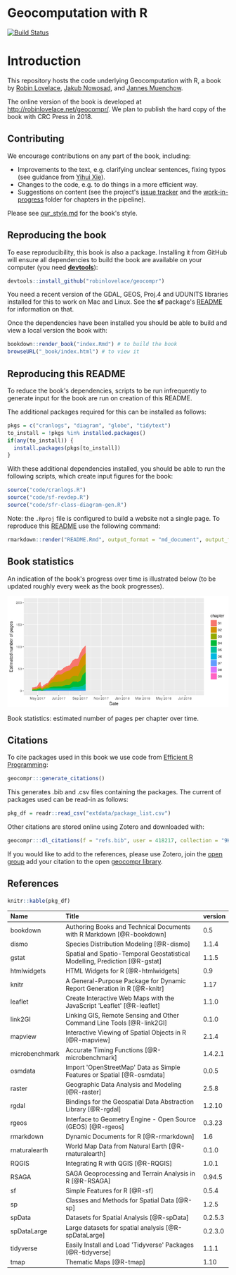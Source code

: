 <!-- README.md is generated from README.Rmd. Please edit that file - rmarkdown::render('README.Rmd', output_format = 'md_document', output_file = 'README.md') -->
Geocomputation with R
=====================

[![Build Status](https://travis-ci.org/Robinlovelace/geocompr.svg?branch=master)](https://travis-ci.org/Robinlovelace/geocompr)

Introduction
============

This repository hosts the code underlying Geocomputation with R, a book by [Robin Lovelace](http://robinlovelace.net/), [Jakub Nowosad](https://nowosad.github.io/), and [Jannes Muenchow](http://www.geographie.uni-jena.de/en/Muenchow.html).

The online version of the book is developed at <http://robinlovelace.net/geocompr/>. We plan to publish the hard copy of the book with CRC Press in 2018.

Contributing
------------

We encourage contributions on any part of the book, including:

-   Improvements to the text, e.g. clarifying unclear sentences, fixing typos (see guidance from [Yihui Xie](https://yihui.name/en/2013/06/fix-typo-in-documentation/)).
-   Changes to the code, e.g. to do things in a more efficient way.
-   Suggestions on content (see the project's [issue tracker](https://github.com/Robinlovelace/geocompr/issues) and the [work-in-progress](https://github.com/Robinlovelace/geocompr/tree/master/work-in-progress) folder for chapters in the pipeline).

Please see [our\_style.md](https://github.com/Robinlovelace/geocompr/blob/master/our_style.md) for the book's style.

Reproducing the book
--------------------

To ease reproducibility, this book is also a package. Installing it from GitHub will ensure all dependencies to build the book are available on your computer (you need [**devtools**](https://github.com/hadley/devtools)):

``` r
devtools::install_github("robinlovelace/geocompr")
```

You need a recent version of the GDAL, GEOS, Proj.4 and UDUNITS libraries installed for this to work on Mac and Linux. See the **sf** package's [README](https://github.com/edzer/sfr) for information on that.

Once the dependencies have been installed you should be able to build and view a local version the book with:

``` r
bookdown::render_book("index.Rmd") # to build the book
browseURL("_book/index.html") # to view it
```

Reproducing this README
-----------------------

To reduce the book's dependencies, scripts to be run infrequently to generate input for the book are run on creation of this README.

The additional packages required for this can be installed as follows:

``` r
pkgs = c("cranlogs", "diagram", "globe", "tidytext")
to_install = !pkgs %in% installed.packages()
if(any(to_install)) {
  install.packages(pkgs[to_install])
}
```

With these additional dependencies installed, you should be able to run the following scripts, which create input figures for the book:

``` r
source("code/cranlogs.R")
source("code/sf-revdep.R")
source("code/sfr-class-diagram-gen.R")
```

Note: the `.Rproj` file is configured to build a website not a single page. To reproduce this [README](https://github.com/Robinlovelace/geocompr/blob/master/README.Rmd) use the following command:

``` r
rmarkdown::render("README.Rmd", output_format = "md_document", output_file = "README.md")
```

Book statistics
---------------

An indication of the book's progress over time is illustrated below (to be updated roughly every week as the book progresses).

![](figures/bookstats-1.png)

Book statistics: estimated number of pages per chapter over time.

Citations
---------

To cite packages used in this book we use code from [Efficient R Programming](https://csgillespie.github.io/efficientR/):

``` r
geocompr:::generate_citations()
```

This generates .bib and .csv files containing the packages. The current of packages used can be read-in as follows:

``` r
pkg_df = readr::read_csv("extdata/package_list.csv")
```

Other citations are stored online using Zotero and downloaded with:

``` r
geocompr:::dl_citations(f = "refs.bib", user = 418217, collection = "9K6FRP6N")
```

If you would like to add to the references, please use Zotero, join the [open group](https://www.zotero.org/groups/418217/energy-and-transport) add your citation to the open [geocompr library](https://www.zotero.org/groups/418217/energy-and-transport/items/collectionKey/9K6FRP6N).

References
----------

``` r
knitr::kable(pkg_df)
```

| Name           | Title                                                                         | version |
|:---------------|:------------------------------------------------------------------------------|:--------|
| bookdown       | Authoring Books and Technical Documents with R Markdown \[@R-bookdown\]       | 0.5     |
| dismo          | Species Distribution Modeling \[@R-dismo\]                                    | 1.1.4   |
| gstat          | Spatial and Spatio-Temporal Geostatistical Modelling, Prediction \[@R-gstat\] | 1.1.5   |
| htmlwidgets    | HTML Widgets for R \[@R-htmlwidgets\]                                         | 0.9     |
| knitr          | A General-Purpose Package for Dynamic Report Generation in R \[@R-knitr\]     | 1.17    |
| leaflet        | Create Interactive Web Maps with the JavaScript 'Leaflet' \[@R-leaflet\]      | 1.1.0   |
| link2GI        | Linking GIS, Remote Sensing and Other Command Line Tools \[@R-link2GI\]       | 0.1.0   |
| mapview        | Interactive Viewing of Spatial Objects in R \[@R-mapview\]                    | 2.1.4   |
| microbenchmark | Accurate Timing Functions \[@R-microbenchmark\]                               | 1.4.2.1 |
| osmdata        | Import 'OpenStreetMap' Data as Simple Features or Spatial \[@R-osmdata\]      | 0.0.5   |
| raster         | Geographic Data Analysis and Modeling \[@R-raster\]                           | 2.5.8   |
| rgdal          | Bindings for the Geospatial Data Abstraction Library \[@R-rgdal\]             | 1.2.10  |
| rgeos          | Interface to Geometry Engine - Open Source (GEOS) \[@R-rgeos\]                | 0.3.23  |
| rmarkdown      | Dynamic Documents for R \[@R-rmarkdown\]                                      | 1.6     |
| rnaturalearth  | World Map Data from Natural Earth \[@R-rnaturalearth\]                        | 0.1.0   |
| RQGIS          | Integrating R with QGIS \[@R-RQGIS\]                                          | 1.0.1   |
| RSAGA          | SAGA Geoprocessing and Terrain Analysis in R \[@R-RSAGA\]                     | 0.94.5  |
| sf             | Simple Features for R \[@R-sf\]                                               | 0.5.4   |
| sp             | Classes and Methods for Spatial Data \[@R-sp\]                                | 1.2.5   |
| spData         | Datasets for Spatial Analysis \[@R-spData\]                                   | 0.2.5.3 |
| spDataLarge    | Large datasets for spatial analysis \[@R-spDataLarge\]                        | 0.2.3.0 |
| tidyverse      | Easily Install and Load 'Tidyverse' Packages \[@R-tidyverse\]                 | 1.1.1   |
| tmap           | Thematic Maps \[@R-tmap\]                                                     | 1.10    |
